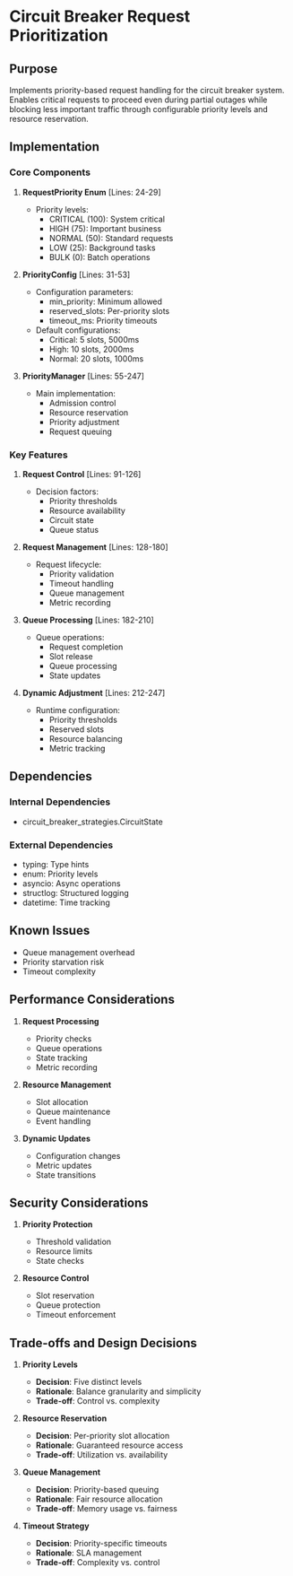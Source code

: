 # Circuit Breaker Request Prioritization

## Purpose

Implements priority-based request handling for the circuit breaker system. Enables critical requests to proceed even during partial outages while blocking less important traffic through configurable priority levels and resource reservation.

## Implementation

### Core Components

1. **RequestPriority Enum** [Lines: 24-29]

   - Priority levels:
     - CRITICAL (100): System critical
     - HIGH (75): Important business
     - NORMAL (50): Standard requests
     - LOW (25): Background tasks
     - BULK (0): Batch operations

2. **PriorityConfig** [Lines: 31-53]

   - Configuration parameters:
     - min_priority: Minimum allowed
     - reserved_slots: Per-priority slots
     - timeout_ms: Priority timeouts
   - Default configurations:
     - Critical: 5 slots, 5000ms
     - High: 10 slots, 2000ms
     - Normal: 20 slots, 1000ms

3. **PriorityManager** [Lines: 55-247]
   - Main implementation:
     - Admission control
     - Resource reservation
     - Priority adjustment
     - Request queuing

### Key Features

1. **Request Control** [Lines: 91-126]

   - Decision factors:
     - Priority thresholds
     - Resource availability
     - Circuit state
     - Queue status

2. **Request Management** [Lines: 128-180]

   - Request lifecycle:
     - Priority validation
     - Timeout handling
     - Queue management
     - Metric recording

3. **Queue Processing** [Lines: 182-210]

   - Queue operations:
     - Request completion
     - Slot release
     - Queue processing
     - State updates

4. **Dynamic Adjustment** [Lines: 212-247]
   - Runtime configuration:
     - Priority thresholds
     - Reserved slots
     - Resource balancing
     - Metric tracking

## Dependencies

### Internal Dependencies

- circuit_breaker_strategies.CircuitState

### External Dependencies

- typing: Type hints
- enum: Priority levels
- asyncio: Async operations
- structlog: Structured logging
- datetime: Time tracking

## Known Issues

- Queue management overhead
- Priority starvation risk
- Timeout complexity

## Performance Considerations

1. **Request Processing**

   - Priority checks
   - Queue operations
   - State tracking
   - Metric recording

2. **Resource Management**

   - Slot allocation
   - Queue maintenance
   - Event handling

3. **Dynamic Updates**
   - Configuration changes
   - Metric updates
   - State transitions

## Security Considerations

1. **Priority Protection**

   - Threshold validation
   - Resource limits
   - State checks

2. **Resource Control**
   - Slot reservation
   - Queue protection
   - Timeout enforcement

## Trade-offs and Design Decisions

1. **Priority Levels**

   - **Decision**: Five distinct levels
   - **Rationale**: Balance granularity and simplicity
   - **Trade-off**: Control vs. complexity

2. **Resource Reservation**

   - **Decision**: Per-priority slot allocation
   - **Rationale**: Guaranteed resource access
   - **Trade-off**: Utilization vs. availability

3. **Queue Management**

   - **Decision**: Priority-based queuing
   - **Rationale**: Fair resource allocation
   - **Trade-off**: Memory usage vs. fairness

4. **Timeout Strategy**
   - **Decision**: Priority-specific timeouts
   - **Rationale**: SLA management
   - **Trade-off**: Complexity vs. control

